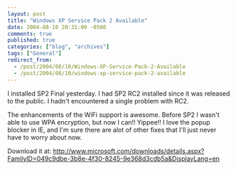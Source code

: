 ```yaml
---
layout: post
title: "Windows XP Service Pack 2 Available"
date: 2004-08-10 20:31:00 -0500
comments: true
published: true
categories: ["blog", "archives"]
tags: ["General"]
redirect_from: 
  - /post/2004/08/10/Windows-XP-Service-Pack-2-Available
  - /post/2004/08/10/windows-xp-service-pack-2-available
---
```

<!-- more -->
<P>I installed SP2 Final yesterday. I had SP2 RC2 installed since it was released to the public. I hadn't encountered a single problem with RC2.</P>
<P>The enhancements of the WiFi support is awesome. Before SP2 I wasn't able to use WPA encryption, but now I can!! Yippee!! I love the popup blocker in IE, and I'm sure there are alot of other fixes that I'll just never have to worry about now.</P>
<P>Download it at: <A href="http://www.microsoft.com/downloads/details.aspx?FamilyID=049c9dbe-3b8e-4f30-8245-9e368d3cdb5a&amp;DisplayLang=en">http://www.microsoft.com/downloads/details.aspx?FamilyID=049c9dbe-3b8e-4f30-8245-9e368d3cdb5a&amp;DisplayLang=en</A></P>
